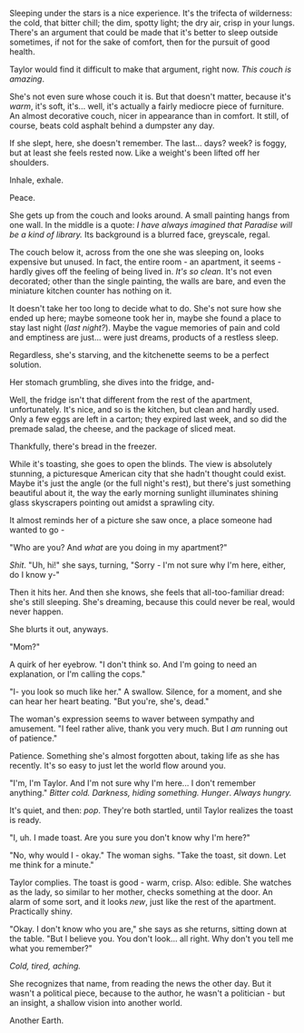 Sleeping under the stars is a nice experience. It's the trifecta of wilderness: the cold, that bitter chill; the dim, spotty light; the dry air, crisp in your lungs. There's an argument that could be made that it's better to sleep outside sometimes, if not for the sake of comfort, then for the pursuit of good health. 

Taylor would find it difficult to make that argument, right now. *This couch is amazing*.

She's not even sure whose couch it is. But that doesn't matter, because it's *warm*, it's soft, it's... well, it's actually a fairly mediocre piece of furniture. An almost decorative couch, nicer in appearance than in comfort. It still, of course, beats cold asphalt behind a dumpster any day.

If she slept, here, she doesn't remember. The last... days? week? is foggy, but at least she feels rested now. Like a weight's been lifted off her shoulders.

Inhale, exhale.

Peace.

She gets up from the couch and looks around. A small painting hangs from one wall. In the middle is a quote: *I have always imagined that Paradise will be a kind of library.* Its background is a blurred face, greyscale, regal. 

The couch below it, across from the one she was sleeping on, looks expensive but unused. In fact, the entire room - an apartment, it seems - hardly gives off the feeling of being lived in. *It's so clean*. It's not even decorated; other than the single painting, the walls are bare, and even the miniature kitchen counter has nothing on it.

It doesn't take her too long to decide what to do. She's not sure how she ended up here; maybe someone took her in, maybe she found a place to stay last night (*last night?*). Maybe the vague memories of pain and cold and emptiness are just... were just dreams, products of a restless sleep.

Regardless, she's starving, and the kitchenette seems to be a perfect solution. 

Her stomach grumbling, she dives into the fridge, and-

Well, the fridge isn't that different from the rest of the apartment, unfortunately. It's nice, and so is the kitchen, but clean and hardly used. Only a few eggs are left in a carton; they expired last week, and so did the premade salad, the cheese, and the package of sliced meat.

Thankfully, there's bread in the freezer.

While it's toasting, she goes to open the blinds. The view is absolutely stunning, a picturesque American city that she hadn't thought could exist. Maybe it's just the angle (or the full night's rest), but there's just something beautiful about it, the way the early morning sunlight illuminates shining glass skyscrapers pointing out amidst a sprawling city.

It almost reminds her of a picture she saw once, a place someone had wanted to go -

"Who are you? And *what* are you doing in my apartment?"

*Shit*. "Uh, hi!" she says, turning, "Sorry - I'm not sure why I'm here, either, do I know y-"

Then it hits her. And then she knows, she feels that all-too-familiar dread: she's still sleeping. She's dreaming, because this could never be real, would never happen.

She blurts it out, anyways.

"Mom?"

A quirk of her eyebrow. "I don't think so. And I'm going to need an explanation, or I'm calling the cops."

"I- you look so much like her." A swallow. Silence, for a moment, and she can hear her heart beating. "But you're, she's, dead."

The woman's expression seems to waver between sympathy and amusement. "I feel rather alive, thank you very much. But I *am* running out of patience."

Patience. Something she's almost forgotten about, taking life as she has recently. It's so easy to just let the world flow around you. 

"I'm, I'm Taylor. And I'm not sure why I'm here... I don't remember anything." *Bitter cold. Darkness, hiding something. Hunger*. *Always hungry.*

It's quiet, and then: *pop*. They're both startled, until Taylor realizes the toast is ready.

"I, uh. I made toast. Are you sure you don't know why I'm here?"

"No, why would I - okay." The woman sighs. "Take the toast, sit down. Let me think for a minute."

Taylor complies. The toast is good - warm, crisp. Also: edible. She watches as the lady, so similar to her mother, checks something at the door. An alarm of some sort, and it looks *new*, just like the rest of the apartment. Practically shiny.

"Okay. I don't know who you are," she says as she returns, sitting down at the table. "But I believe you. You don't look... all right. Why don't you tell me what you remember?"

*Cold, tired, aching.* 

She recognizes that name, from reading the news the other day. But it wasn't a political piece, because to the author, he wasn't a politician - but an insight, a shallow vision into another world.

Another Earth.